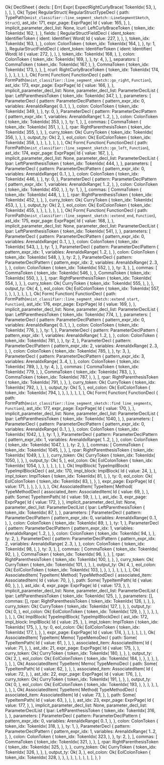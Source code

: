 Ok(
    DeclSheet {
        decls: [
            Err(
                Expr(
                    ExpectRightCurlyBrace(
                        TokenIdx(
                            53,
                        ),
                    ),
                ),
            ),
            Ok(
                Type(
                    RegularStruct(
                        RegularStructTypeDecl {
                            path: TypePath(`mnist_classifier::line_segment_sketch::LineSegmentSketch`, `Struct`),
                            ast_idx: 171,
                            expr_page: ExprPage(
                                Id {
                                    value: 165,
                                },
                            ),
                            implicit_parameter_decl_list: None,
                            lcurl: LeftCurlyBraceToken {
                                token_idx: TokenIdx(
                                    162,
                                ),
                            },
                            fields: [
                                RegularStructFieldDecl {
                                    ident_token: IdentifierToken {
                                        ident: Identifier(
                                            Word(
                                                Id {
                                                    value: 227,
                                                },
                                            ),
                                        ),
                                        token_idx: TokenIdx(
                                            163,
                                        ),
                                    },
                                    colon: ColonToken {
                                        token_idx: TokenIdx(
                                            164,
                                        ),
                                    },
                                    ty: 1,
                                },
                                RegularStructFieldDecl {
                                    ident_token: IdentifierToken {
                                        ident: Identifier(
                                            Word(
                                                Id {
                                                    value: 272,
                                                },
                                            ),
                                        ),
                                        token_idx: TokenIdx(
                                            168,
                                        ),
                                    },
                                    colon: ColonToken {
                                        token_idx: TokenIdx(
                                            169,
                                        ),
                                    },
                                    ty: 4,
                                },
                            ],
                            separators: [
                                CommaToken {
                                    token_idx: TokenIdx(
                                        167,
                                    ),
                                },
                                CommaToken {
                                    token_idx: TokenIdx(
                                        173,
                                    ),
                                },
                            ],
                            rcurl: RightCurlyBraceToken {
                                token_idx: TokenIdx(
                                    174,
                                ),
                            },
                        },
                    ),
                ),
            ),
            Ok(
                Form(
                    Function(
                        FunctionDecl {
                            path: FormPath(`mnist_classifier::line_segment_sketch::go_right`, `Function`),
                            ast_idx: 173,
                            expr_page: ExprPage(
                                Id {
                                    value: 166,
                                },
                            ),
                            implicit_parameter_decl_list: None,
                            parameter_decl_list: ParameterDeclList {
                                lpar: LeftParenthesisToken {
                                    token_idx: TokenIdx(
                                        347,
                                    ),
                                },
                                parameters: [
                                    ParameterDecl {
                                        pattern: ParameterDeclPattern {
                                            pattern_expr_idx: 0,
                                            variables: ArenaIdxRange(
                                                0..1,
                                            ),
                                        },
                                        colon: ColonToken {
                                            token_idx: TokenIdx(
                                                349,
                                            ),
                                        },
                                        ty: 0,
                                    },
                                    ParameterDecl {
                                        pattern: ParameterDeclPattern {
                                            pattern_expr_idx: 1,
                                            variables: ArenaIdxRange(
                                                1..2,
                                            ),
                                        },
                                        colon: ColonToken {
                                            token_idx: TokenIdx(
                                                353,
                                            ),
                                        },
                                        ty: 1,
                                    },
                                ],
                                commas: [
                                    CommaToken {
                                        token_idx: TokenIdx(
                                            351,
                                        ),
                                    },
                                ],
                                rpar: RightParenthesisToken {
                                    token_idx: TokenIdx(
                                        355,
                                    ),
                                },
                            },
                            curry_token: Ok(
                                CurryToken {
                                    token_idx: TokenIdx(
                                        356,
                                    ),
                                },
                            ),
                            output_ty: Ok(
                                2,
                            ),
                            eol_colon: Ok(
                                EolColonToken {
                                    token_idx: TokenIdx(
                                        358,
                                    ),
                                },
                            ),
                        },
                    ),
                ),
            ),
            Ok(
                Form(
                    Function(
                        FunctionDecl {
                            path: FormPath(`mnist_classifier::line_segment_sketch::go_left`, `Function`),
                            ast_idx: 174,
                            expr_page: ExprPage(
                                Id {
                                    value: 167,
                                },
                            ),
                            implicit_parameter_decl_list: None,
                            parameter_decl_list: ParameterDeclList {
                                lpar: LeftParenthesisToken {
                                    token_idx: TokenIdx(
                                        444,
                                    ),
                                },
                                parameters: [
                                    ParameterDecl {
                                        pattern: ParameterDeclPattern {
                                            pattern_expr_idx: 0,
                                            variables: ArenaIdxRange(
                                                0..1,
                                            ),
                                        },
                                        colon: ColonToken {
                                            token_idx: TokenIdx(
                                                446,
                                            ),
                                        },
                                        ty: 0,
                                    },
                                    ParameterDecl {
                                        pattern: ParameterDeclPattern {
                                            pattern_expr_idx: 1,
                                            variables: ArenaIdxRange(
                                                1..2,
                                            ),
                                        },
                                        colon: ColonToken {
                                            token_idx: TokenIdx(
                                                450,
                                            ),
                                        },
                                        ty: 1,
                                    },
                                ],
                                commas: [
                                    CommaToken {
                                        token_idx: TokenIdx(
                                            448,
                                        ),
                                    },
                                ],
                                rpar: RightParenthesisToken {
                                    token_idx: TokenIdx(
                                        452,
                                    ),
                                },
                            },
                            curry_token: Ok(
                                CurryToken {
                                    token_idx: TokenIdx(
                                        453,
                                    ),
                                },
                            ),
                            output_ty: Ok(
                                2,
                            ),
                            eol_colon: Ok(
                                EolColonToken {
                                    token_idx: TokenIdx(
                                        455,
                                    ),
                                },
                            ),
                        },
                    ),
                ),
            ),
            Ok(
                Form(
                    Function(
                        FunctionDecl {
                            path: FormPath(`mnist_classifier::line_segment_sketch::extend_end`, `Function`),
                            ast_idx: 175,
                            expr_page: ExprPage(
                                Id {
                                    value: 168,
                                },
                            ),
                            implicit_parameter_decl_list: None,
                            parameter_decl_list: ParameterDeclList {
                                lpar: LeftParenthesisToken {
                                    token_idx: TokenIdx(
                                        541,
                                    ),
                                },
                                parameters: [
                                    ParameterDecl {
                                        pattern: ParameterDeclPattern {
                                            pattern_expr_idx: 0,
                                            variables: ArenaIdxRange(
                                                0..1,
                                            ),
                                        },
                                        colon: ColonToken {
                                            token_idx: TokenIdx(
                                                543,
                                            ),
                                        },
                                        ty: 1,
                                    },
                                    ParameterDecl {
                                        pattern: ParameterDeclPattern {
                                            pattern_expr_idx: 1,
                                            variables: ArenaIdxRange(
                                                1..2,
                                            ),
                                        },
                                        colon: ColonToken {
                                            token_idx: TokenIdx(
                                                548,
                                            ),
                                        },
                                        ty: 2,
                                    },
                                    ParameterDecl {
                                        pattern: ParameterDeclPattern {
                                            pattern_expr_idx: 2,
                                            variables: ArenaIdxRange(
                                                2..3,
                                            ),
                                        },
                                        colon: ColonToken {
                                            token_idx: TokenIdx(
                                                552,
                                            ),
                                        },
                                        ty: 3,
                                    },
                                ],
                                commas: [
                                    CommaToken {
                                        token_idx: TokenIdx(
                                            546,
                                        ),
                                    },
                                    CommaToken {
                                        token_idx: TokenIdx(
                                            550,
                                        ),
                                    },
                                ],
                                rpar: RightParenthesisToken {
                                    token_idx: TokenIdx(
                                        554,
                                    ),
                                },
                            },
                            curry_token: Ok(
                                CurryToken {
                                    token_idx: TokenIdx(
                                        555,
                                    ),
                                },
                            ),
                            output_ty: Ok(
                                4,
                            ),
                            eol_colon: Ok(
                                EolColonToken {
                                    token_idx: TokenIdx(
                                        557,
                                    ),
                                },
                            ),
                        },
                    ),
                ),
            ),
            Ok(
                Form(
                    Function(
                        FunctionDecl {
                            path: FormPath(`mnist_classifier::line_segment_sketch::extend_start`, `Function`),
                            ast_idx: 176,
                            expr_page: ExprPage(
                                Id {
                                    value: 169,
                                },
                            ),
                            implicit_parameter_decl_list: None,
                            parameter_decl_list: ParameterDeclList {
                                lpar: LeftParenthesisToken {
                                    token_idx: TokenIdx(
                                        774,
                                    ),
                                },
                                parameters: [
                                    ParameterDecl {
                                        pattern: ParameterDeclPattern {
                                            pattern_expr_idx: 0,
                                            variables: ArenaIdxRange(
                                                0..1,
                                            ),
                                        },
                                        colon: ColonToken {
                                            token_idx: TokenIdx(
                                                776,
                                            ),
                                        },
                                        ty: 1,
                                    },
                                    ParameterDecl {
                                        pattern: ParameterDeclPattern {
                                            pattern_expr_idx: 1,
                                            variables: ArenaIdxRange(
                                                1..2,
                                            ),
                                        },
                                        colon: ColonToken {
                                            token_idx: TokenIdx(
                                                781,
                                            ),
                                        },
                                        ty: 2,
                                    },
                                    ParameterDecl {
                                        pattern: ParameterDeclPattern {
                                            pattern_expr_idx: 2,
                                            variables: ArenaIdxRange(
                                                2..3,
                                            ),
                                        },
                                        colon: ColonToken {
                                            token_idx: TokenIdx(
                                                785,
                                            ),
                                        },
                                        ty: 3,
                                    },
                                    ParameterDecl {
                                        pattern: ParameterDeclPattern {
                                            pattern_expr_idx: 3,
                                            variables: ArenaIdxRange(
                                                3..4,
                                            ),
                                        },
                                        colon: ColonToken {
                                            token_idx: TokenIdx(
                                                789,
                                            ),
                                        },
                                        ty: 4,
                                    },
                                ],
                                commas: [
                                    CommaToken {
                                        token_idx: TokenIdx(
                                            779,
                                        ),
                                    },
                                    CommaToken {
                                        token_idx: TokenIdx(
                                            783,
                                        ),
                                    },
                                    CommaToken {
                                        token_idx: TokenIdx(
                                            787,
                                        ),
                                    },
                                ],
                                rpar: RightParenthesisToken {
                                    token_idx: TokenIdx(
                                        791,
                                    ),
                                },
                            },
                            curry_token: Ok(
                                CurryToken {
                                    token_idx: TokenIdx(
                                        792,
                                    ),
                                },
                            ),
                            output_ty: Ok(
                                5,
                            ),
                            eol_colon: Ok(
                                EolColonToken {
                                    token_idx: TokenIdx(
                                        794,
                                    ),
                                },
                            ),
                        },
                    ),
                ),
            ),
            Ok(
                Form(
                    Function(
                        FunctionDecl {
                            path: FormPath(`mnist_classifier::line_segment_sketch::find_line_segments`, `Function`),
                            ast_idx: 177,
                            expr_page: ExprPage(
                                Id {
                                    value: 170,
                                },
                            ),
                            implicit_parameter_decl_list: None,
                            parameter_decl_list: ParameterDeclList {
                                lpar: LeftParenthesisToken {
                                    token_idx: TokenIdx(
                                        1040,
                                    ),
                                },
                                parameters: [
                                    ParameterDecl {
                                        pattern: ParameterDeclPattern {
                                            pattern_expr_idx: 0,
                                            variables: ArenaIdxRange(
                                                0..1,
                                            ),
                                        },
                                        colon: ColonToken {
                                            token_idx: TokenIdx(
                                                1042,
                                            ),
                                        },
                                        ty: 1,
                                    },
                                    ParameterDecl {
                                        pattern: ParameterDeclPattern {
                                            pattern_expr_idx: 1,
                                            variables: ArenaIdxRange(
                                                1..2,
                                            ),
                                        },
                                        colon: ColonToken {
                                            token_idx: TokenIdx(
                                                1047,
                                            ),
                                        },
                                        ty: 2,
                                    },
                                ],
                                commas: [
                                    CommaToken {
                                        token_idx: TokenIdx(
                                            1045,
                                        ),
                                    },
                                ],
                                rpar: RightParenthesisToken {
                                    token_idx: TokenIdx(
                                        1049,
                                    ),
                                },
                            },
                            curry_token: Ok(
                                CurryToken {
                                    token_idx: TokenIdx(
                                        1050,
                                    ),
                                },
                            ),
                            output_ty: Ok(
                                5,
                            ),
                            eol_colon: Ok(
                                EolColonToken {
                                    token_idx: TokenIdx(
                                        1054,
                                    ),
                                },
                            ),
                        },
                    ),
                ),
            ),
            Ok(
                ImplBlock(
                    TypeImplBlock(
                        TypeImplBlockDecl {
                            ast_idx: 170,
                            impl_block: ImplBlock(
                                Id {
                                    value: 24,
                                },
                            ),
                            impl_token: ImplToken {
                                token_idx: TokenIdx(
                                    81,
                                ),
                            },
                            ty: 0,
                            eol_colon: Ok(
                                EolColonToken {
                                    token_idx: TokenIdx(
                                        83,
                                    ),
                                },
                            ),
                            expr_page: ExprPage(
                                Id {
                                    value: 171,
                                },
                            ),
                        },
                    ),
                ),
            ),
            Ok(
                AssociatedItem(
                    TypeItem(
                        Method(
                            TypeMethodDecl {
                                associated_item: AssociatedItem(
                                    Id {
                                        value: 69,
                                    },
                                ),
                                path: Some(
                                    TypeItemPath(
                                        Id {
                                            value: 59,
                                        },
                                    ),
                                ),
                                ast_idx: 3,
                                expr_page: ExprPage(
                                    Id {
                                        value: 172,
                                    },
                                ),
                                implicit_parameter_decl_list: None,
                                parameter_decl_list: ParameterDeclList {
                                    lpar: LeftParenthesisToken {
                                        token_idx: TokenIdx(
                                            87,
                                        ),
                                    },
                                    parameters: [
                                        ParameterDecl {
                                            pattern: ParameterDeclPattern {
                                                pattern_expr_idx: 0,
                                                variables: ArenaIdxRange(
                                                    0..1,
                                                ),
                                            },
                                            colon: ColonToken {
                                                token_idx: TokenIdx(
                                                    89,
                                                ),
                                            },
                                            ty: 1,
                                        },
                                        ParameterDecl {
                                            pattern: ParameterDeclPattern {
                                                pattern_expr_idx: 1,
                                                variables: ArenaIdxRange(
                                                    1..2,
                                                ),
                                            },
                                            colon: ColonToken {
                                                token_idx: TokenIdx(
                                                    94,
                                                ),
                                            },
                                            ty: 2,
                                        },
                                        ParameterDecl {
                                            pattern: ParameterDeclPattern {
                                                pattern_expr_idx: 2,
                                                variables: ArenaIdxRange(
                                                    2..3,
                                                ),
                                            },
                                            colon: ColonToken {
                                                token_idx: TokenIdx(
                                                    98,
                                                ),
                                            },
                                            ty: 3,
                                        },
                                    ],
                                    commas: [
                                        CommaToken {
                                            token_idx: TokenIdx(
                                                92,
                                            ),
                                        },
                                        CommaToken {
                                            token_idx: TokenIdx(
                                                96,
                                            ),
                                        },
                                    ],
                                    rpar: RightParenthesisToken {
                                        token_idx: TokenIdx(
                                            100,
                                        ),
                                    },
                                },
                                curry_token: Ok(
                                    CurryToken {
                                        token_idx: TokenIdx(
                                            101,
                                        ),
                                    },
                                ),
                                output_ty: Ok(
                                    4,
                                ),
                                eol_colon: Ok(
                                    EolColonToken {
                                        token_idx: TokenIdx(
                                            103,
                                        ),
                                    },
                                ),
                            },
                        ),
                    ),
                ),
            ),
            Ok(
                AssociatedItem(
                    TypeItem(
                        Method(
                            TypeMethodDecl {
                                associated_item: AssociatedItem(
                                    Id {
                                        value: 70,
                                    },
                                ),
                                path: Some(
                                    TypeItemPath(
                                        Id {
                                            value: 60,
                                        },
                                    ),
                                ),
                                ast_idx: 4,
                                expr_page: ExprPage(
                                    Id {
                                        value: 173,
                                    },
                                ),
                                implicit_parameter_decl_list: None,
                                parameter_decl_list: ParameterDeclList {
                                    lpar: LeftParenthesisToken {
                                        token_idx: TokenIdx(
                                            125,
                                        ),
                                    },
                                    parameters: [],
                                    commas: [],
                                    rpar: RightParenthesisToken {
                                        token_idx: TokenIdx(
                                            126,
                                        ),
                                    },
                                },
                                curry_token: Ok(
                                    CurryToken {
                                        token_idx: TokenIdx(
                                            127,
                                        ),
                                    },
                                ),
                                output_ty: Ok(
                                    0,
                                ),
                                eol_colon: Ok(
                                    EolColonToken {
                                        token_idx: TokenIdx(
                                            129,
                                        ),
                                    },
                                ),
                            },
                        ),
                    ),
                ),
            ),
            Ok(
                ImplBlock(
                    TypeImplBlock(
                        TypeImplBlockDecl {
                            ast_idx: 172,
                            impl_block: ImplBlock(
                                Id {
                                    value: 25,
                                },
                            ),
                            impl_token: ImplToken {
                                token_idx: TokenIdx(
                                    175,
                                ),
                            },
                            ty: 0,
                            eol_colon: Ok(
                                EolColonToken {
                                    token_idx: TokenIdx(
                                        177,
                                    ),
                                },
                            ),
                            expr_page: ExprPage(
                                Id {
                                    value: 174,
                                },
                            ),
                        },
                    ),
                ),
            ),
            Ok(
                AssociatedItem(
                    TypeItem(
                        Memo(
                            TypeMemoDecl {
                                path: Some(
                                    TypeItemPath(
                                        Id {
                                            value: 61,
                                        },
                                    ),
                                ),
                                associated_item: AssociatedItem(
                                    Id {
                                        value: 71,
                                    },
                                ),
                                ast_idx: 21,
                                expr_page: ExprPage(
                                    Id {
                                        value: 175,
                                    },
                                ),
                                curry_token: Ok(
                                    CurryToken {
                                        token_idx: TokenIdx(
                                            180,
                                        ),
                                    },
                                ),
                                output_ty: Ok(
                                    2,
                                ),
                                eol_colon: Ok(
                                    EolColonToken {
                                        token_idx: TokenIdx(
                                            184,
                                        ),
                                    },
                                ),
                            },
                        ),
                    ),
                ),
            ),
            Ok(
                AssociatedItem(
                    TypeItem(
                        Memo(
                            TypeMemoDecl {
                                path: Some(
                                    TypeItemPath(
                                        Id {
                                            value: 62,
                                        },
                                    ),
                                ),
                                associated_item: AssociatedItem(
                                    Id {
                                        value: 72,
                                    },
                                ),
                                ast_idx: 22,
                                expr_page: ExprPage(
                                    Id {
                                        value: 176,
                                    },
                                ),
                                curry_token: Ok(
                                    CurryToken {
                                        token_idx: TokenIdx(
                                            191,
                                        ),
                                    },
                                ),
                                output_ty: Ok(
                                    0,
                                ),
                                eol_colon: Ok(
                                    EolColonToken {
                                        token_idx: TokenIdx(
                                            193,
                                        ),
                                    },
                                ),
                            },
                        ),
                    ),
                ),
            ),
            Ok(
                AssociatedItem(
                    TypeItem(
                        Method(
                            TypeMethodDecl {
                                associated_item: AssociatedItem(
                                    Id {
                                        value: 73,
                                    },
                                ),
                                path: Some(
                                    TypeItemPath(
                                        Id {
                                            value: 63,
                                        },
                                    ),
                                ),
                                ast_idx: 23,
                                expr_page: ExprPage(
                                    Id {
                                        value: 177,
                                    },
                                ),
                                implicit_parameter_decl_list: None,
                                parameter_decl_list: ParameterDeclList {
                                    lpar: LeftParenthesisToken {
                                        token_idx: TokenIdx(
                                            316,
                                        ),
                                    },
                                    parameters: [
                                        ParameterDecl {
                                            pattern: ParameterDeclPattern {
                                                pattern_expr_idx: 0,
                                                variables: ArenaIdxRange(
                                                    0..1,
                                                ),
                                            },
                                            colon: ColonToken {
                                                token_idx: TokenIdx(
                                                    318,
                                                ),
                                            },
                                            ty: 1,
                                        },
                                        ParameterDecl {
                                            pattern: ParameterDeclPattern {
                                                pattern_expr_idx: 1,
                                                variables: ArenaIdxRange(
                                                    1..2,
                                                ),
                                            },
                                            colon: ColonToken {
                                                token_idx: TokenIdx(
                                                    323,
                                                ),
                                            },
                                            ty: 2,
                                        },
                                    ],
                                    commas: [
                                        CommaToken {
                                            token_idx: TokenIdx(
                                                321,
                                            ),
                                        },
                                    ],
                                    rpar: RightParenthesisToken {
                                        token_idx: TokenIdx(
                                            325,
                                        ),
                                    },
                                },
                                curry_token: Ok(
                                    CurryToken {
                                        token_idx: TokenIdx(
                                            326,
                                        ),
                                    },
                                ),
                                output_ty: Ok(
                                    3,
                                ),
                                eol_colon: Ok(
                                    EolColonToken {
                                        token_idx: TokenIdx(
                                            328,
                                        ),
                                    },
                                ),
                            },
                        ),
                    ),
                ),
            ),
        ],
    },
)